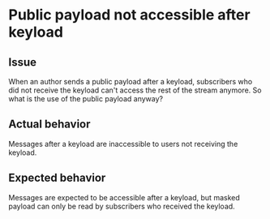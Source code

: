 # Public payload not accessible after keyload
## Issue
When an author sends a public payload after a keyload, subscribers who did not receive the keyload can't access the rest of the stream anymore. So what is the use of the public payload anyway?

## Actual behavior
Messages after a keyload are inaccessible to users not receiving the keyload.

## Expected behavior
Messages are expected to be accessible after a keyload, but masked payload can only be read by subscribers who received the keyload.